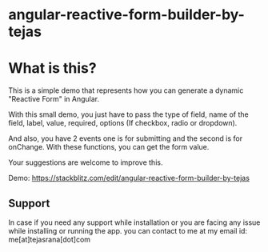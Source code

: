 # angular-reactive-form-builder-by-tejas

# What is this?
This is a simple demo that represents how you can generate a dynamic "Reactive Form" in Angular.

With this small demo, you just have to pass the type of field, name of the field, label, value, required, options (If checkbox, radio or dropdown).

And also, you have 2 events one is for submitting and the second is for onChange. With these functions, you can get the form value.

Your suggestions are welcome to improve this.
 
Demo: https://stackblitz.com/edit/angular-reactive-form-builder-by-tejas


## Support

In case if you need any support while installation or you are facing any issue while installing or running the app. you can contact to me at my email id: me[at]tejasrana[dot]com